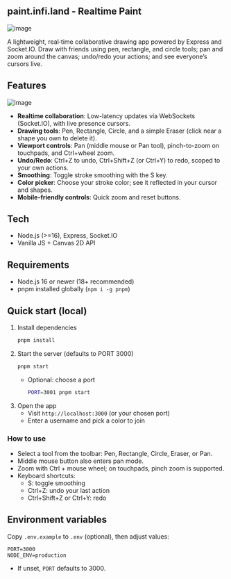 ## paint.infi.land - Realtime Paint

![image](https://i.imgur.com/VFtddNq.jpeg)

A lightweight, real‑time collaborative drawing app powered by Express and Socket.IO. Draw with friends using pen, rectangle, and circle tools; pan and zoom around the canvas; undo/redo your actions; and see everyone’s cursors live.

## Features

![image](https://i.imgur.com/YidB9tv.jpeg)

- **Realtime collaboration**: Low-latency updates via WebSockets (Socket.IO), with live presence cursors.
- **Drawing tools**: Pen, Rectangle, Circle, and a simple Eraser (click near a shape you own to delete it).
- **Viewport controls**: Pan (middle mouse or Pan tool), pinch-to-zoom on touchpads, and Ctrl+wheel zoom.
- **Undo/Redo**: Ctrl+Z to undo, Ctrl+Shift+Z (or Ctrl+Y) to redo, scoped to your own actions.
- **Smoothing**: Toggle stroke smoothing with the S key.
- **Color picker**: Choose your stroke color; see it reflected in your cursor and shapes.
- **Mobile-friendly controls**: Quick zoom and reset buttons.

## Tech

- Node.js (>=16), Express, Socket.IO
- Vanilla JS + Canvas 2D API

## Requirements

- Node.js 16 or newer (18+ recommended)
- pnpm installed globally (`npm i -g pnpm`)

## Quick start (local)

1. Install dependencies
   ```sh
   pnpm install
   ```
2. Start the server (defaults to PORT 3000)
   ```sh
   pnpm start
   ```
   - Optional: choose a port
     ```sh
     PORT=3001 pnpm start
     ```
3. Open the app
   - Visit `http://localhost:3000` (or your chosen port)
   - Enter a username and pick a color to join

### How to use

- Select a tool from the toolbar: Pen, Rectangle, Circle, Eraser, or Pan.
- Middle mouse button also enters pan mode.
- Zoom with Ctrl + mouse wheel; on touchpads, pinch zoom is supported.
- Keyboard shortcuts:
  - S: toggle smoothing
  - Ctrl+Z: undo your last action
  - Ctrl+Shift+Z or Ctrl+Y: redo

## Environment variables

Copy `.env.example` to `.env` (optional), then adjust values:

```env
PORT=3000
NODE_ENV=production
```

- If unset, `PORT` defaults to 3000.